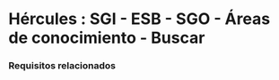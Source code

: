 # Hércules : SGI \- ESB \- SGO \- Áreas de conocimiento \- Buscar



### Requisitos relacionados






